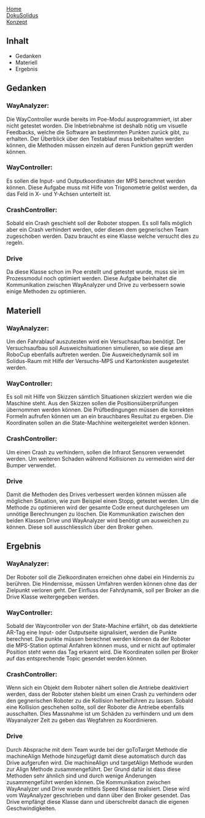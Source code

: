 [Home](home)  
[DokuSolidus](DokuSolidus)  
[Konzept](KonzeptBK)  
## Inhalt  

- Gedanken
- Materiell
- Ergebnis

## Gedanken 
  
### WayAnalyzer:  
  
Die WayController wurde bereits im Poe-Modul ausprogrammiert, ist aber nicht getestet worden. Die Inbetriebnahme ist deshalb nötig um visuelle Feedbacks, welche die Software an bestimmten Punkten zurück gibt, zu erhalten. Der Überblick über den Testablauf muss beibehalten werden können, die Methoden müssen einzeln auf deren Funktion geprüft werden können.
  
### WayController:  
  
Es sollen die Input- und Outputkoordinaten der MPS berechnet werden können. Diese Aufgabe muss mit Hilfe von Trigonometrie gelöst werden, da das Feld in X- und Y-Achsen unterteilt ist.
  
### CrashController:  
  
Sobald ein Crash geschieht soll der Roboter stoppen. Es soll falls möglich aber ein Crash verhindert werden, oder diesen dem gegnerischen Team zugeschoben werden. Dazu braucht es eine Klasse welche versucht dies zu regeln.

### Drive

Da diese Klasse schon im Poe erstellt und getestet wurde, muss sie im Prozessmodul noch optimiert werden. Diese Aufgabe beinhaltet die Kommunikation zwischen WayAnalyzer und Drive zu verbessern sowie einige Methoden zu optimieren.
  
## Materiell  
  
### WayAnalyzer:  
  
Um den Fahrablauf auszutesten wird ein Versuchsaufbau benötigt. Der Versuchsaufbau soll Ausweichsituationen simulieren, so wie diese am RoboCup ebenfalls auftreten werden. Die Ausweichedynamik soll im Solidus-Raum mit Hilfe der Versuchs-MPS und Kartonkisten ausgetestet werden.
  
### WayController:  
  
Es soll mit Hilfe von Skizzen sämtlich Situationen skizziert werden wie die Maschine steht. Aus den Skizzen sollen die Positionsüberprüfungen übernommen werden können. Die Prüfbedingungen müssen die korrekten Formeln aufrufen können um an ein brauchbares Resultat zu ergeben. Die Koordinaten sollen an die State-Machhine weitergeleitet werden können.
  
### CrashController:  
  
Um einen Crash zu verhindern, sollen die Infrarot Sensoren verwendet werden. Um weiteren Schaden während Kollisionen zu vermeiden wird der Bumper verwendet.

### Drive

Damit die Methoden des Drives verbessert werden können müssen alle möglichen Situation, wie zum Beispiel einen Stopp, getestet werden. Um die Methode zu optimieren wird der gesamte Code erneut durchgelesen um unnötige Berechnungen zu löschen. Die Kommunikation zwischen den beiden Klassen Drive und WayAnalyzer wird benötigt um ausweichen zu können. Diese soll ausschliesslich über den Broker gehen.
  
## Ergebnis  
  
### WayAnalyzer:  
  
Der Roboter soll die Zielkoordinaten erreichen ohne dabei ein Hindernis zu berühren. Die Hindernisse, müssen Umfahren werden können ohne das der Zielpunkt verloren geht. Der Einfluss der Fahrdynamik, soll per Broker an die Drive Klasse weitergegeben werden.
  
### WayController:  
  
Sobald der Waycontroller von der State-Machine erfährt, ob das detektierte AR-Tag eine Input- oder Outputseite signalisiert, werden die Punkte berechnet. 
Die punkte müssen berechnet werden können da der Roboter die MPS-Station optimal Anfahren können muss, und er nicht auf optimaler Position steht wenn das Tag erkannt wird. Die Koordinaten sollen per Broker auf das entsprechende Topic gesendet werden können.
  
### CrashController:  
  
Wenn sich ein Objekt dem Roboter nähert sollen die Antriebe deaktiviert werden, dass der Roboter stehen bleibt um einen Crash zu verhindern oder den gegnerischen Roboter zu die Kollision herbeiführen zu lassen. Sobald eine Kollision geschehen sollte, soll der Roboter die Antriebe ebenfalls ausschalten. Dies Massnahme ist um Schäden zu verhindern und um dem Wayanalyzer Zeit zu geben das Wegfahren zu Koordinieren.

### Drive

Durch Absprache mit dem Team wurde bei der goToTarget Methode die machineAlign Methode hinzugefügt damit diese automatisch durch das Drive aufgerufen wird. Die machineAlign und targetAlign Methode wurden zur Align Methode zusammengeführt. Der Grund dafür ist dass diese Methoden sehr ähnlich sind und durch wenige Änderungen zusammengeführt werden können. Die Kommunikation zwischen WayAnalyzer und Drive wurde mittels Speed Klasse realisiert. Diese wird vom WayAnalyzer geschrieben und dann über den Broker gesendet. Das Drive empfängt diese Klasse dann und überschreibt danach die eigenen Geschwindigkeiten.
  